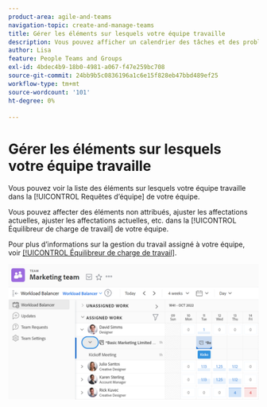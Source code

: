 ```yaml
---
product-area: agile-and-teams
navigation-topic: create-and-manage-teams
title: Gérer les éléments sur lesquels votre équipe travaille
description: Vous pouvez afficher un calendrier des tâches et des problèmes sur lesquels votre équipe travaille actuellement. Vous pouvez affecter des éléments non attribués, ajuster les affectations actuelles, ajuster les affectations actuelles, etc.
author: Lisa
feature: People Teams and Groups
exl-id: 4bdec4b9-18b0-4981-a067-f47e259bc708
source-git-commit: 24bb9b5c0836196a1c6e15f828eb47bbd489ef25
workflow-type: tm+mt
source-wordcount: '101'
ht-degree: 0%

---
```


# Gérer les éléments sur lesquels votre équipe travaille

Vous pouvez voir la liste des éléments sur lesquels votre équipe travaille dans la [!UICONTROL Requêtes d’équipe] de votre équipe.

Vous pouvez affecter des éléments non attribués, ajuster les affectations actuelles, ajuster les affectations actuelles, etc. dans la [!UICONTROL Équilibreur de charge de travail] de votre équipe.

Pour plus d’informations sur la gestion du travail assigné à votre équipe, voir [[!UICONTROL Équilibreur de charge de travail]](../../resource-mgmt/workload-balancer/assign-work-in-workload-balancer.md).

![](assets/team-page-with-team-requests-and-balancer-sections-left.png)
